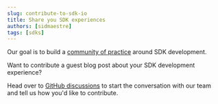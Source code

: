 ```yaml
---
slug: contribute-to-sdk-io
title: Share you SDK experiences
authors: [sidmaestre]
tags: [sdks]
---
```


Our goal is to build a [community of practice](https://www.communityofpractice.ca/background/what-is-a-community-of-practice/) around SDK development.

Want to contribute a guest blog post about your SDK development experience?

Head over to [GitHub discussions](https://github.com/apimatic/apimatic-sdks-io/discussions) to start the conversation with our team and tell us how you'd like to contribute. 